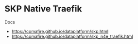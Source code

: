 # SKP Native Traefik

Docs
* https://comafire.github.io/dataplatform/skp.html
* https://comafire.github.io/dataplatform/skp_n4e_traefik.html
